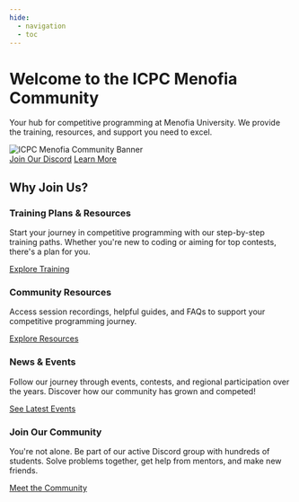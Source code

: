 ```yaml
---
hide:
  - navigation
  - toc
---
```


<div class="hero-section">
  <h1>Welcome to the ICPC Menofia Community</h1>
  <p class="md-typeset hero-subtitle">Your hub for competitive programming at Menofia University. We provide the training, resources, and support you need to excel.</p>
  <img src="assets/images/community_banner.jpg" alt="ICPC Menofia Community Banner" loading="lazy">
  <div class="hero-buttons">
    <a href="#" data-link="external:discord" target="_blank" class="md-button md-button--primary md-button--large">Join Our Discord</a>
<a href="#" data-link="page:about" class="md-button md-button--large">Learn More</a>
  </div>
</div>

## Why Join Us?

<div class="cards-grid">
  <div class="card">
    <h3>Training Plans & Resources</h3>
    <p>Start your journey in competitive programming with our step-by-step training paths. Whether you're new to coding or aiming for top contests, there's a plan for you.</p>
    <a href="#" data-link="page:training" class="md-button">Explore Training</a>
  </div>
  <div class="card">
    <h3>Community Resources</h3>
    <p>Access session recordings, helpful guides, and FAQs to support your competitive programming journey.</p>
    <a href="#" data-link="page:resources" class="md-button">Explore Resources</a>
  </div>
  <div class="card">
    <h3>News & Events</h3>
    <p>  Follow our journey through events, contests, and regional participation over the years. Discover how our community has grown and competed!</p>
    <a href="#" data-link="page:news" class="md-button">See Latest Events</a>
  </div>
  <div class="card">
    <h3>Join Our Community</h3>
    <p>You're not alone. Be part of our active Discord group with hundreds of students. Solve problems together, get help from mentors, and make new friends.</p>
    <a href="#" data-link="page:join" class="md-button">Meet the Community</a>
  </div>
</div>

